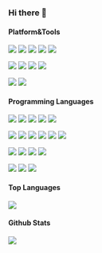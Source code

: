### Hi there 👋

#### Platform&Tools

[![](https://img.shields.io/badge/macOS-Ventura-000000?style=flat-square&logo=apple&logoColor=ffffff)](https://www.apple.com/macos/ventura/)
[![](https://img.shields.io/badge/Windows-10-0078D6?style=flat-square&logo=windows&logoColor=ffffff)](https://www.microsoft.com/en-us/windows/get-windows-10)
[![](https://img.shields.io/badge/TrueNAS-Scale-0095D5?style=flat-square&logo=truenas&logoColor=ffffff)](https://www.truenas.com/truenas-scale/)
[![](https://img.shields.io/badge/NAS-Unraid-F15A2C?style=flat-square&logo=unraid&logoColor=ffffff)](https://unraid.net/)
[![](https://img.shields.io/badge/Router-OpenWrt-00B5E2?style=flat-square&logo=openwrt&logoColor=ffffff)](https://openwrt.org/)

[![](https://img.shields.io/badge/Browser-Google_Chrome-4285F4?style=flat-square&logo=googlechrome&logoColor=ffffff)](https://www.google.com/intl/en_au/chrome/)
[![](https://img.shields.io/badge/IDE-Visual_Studio_Code-007ACC?style=flat-square&logo=visualstudiocode&logoColor=ffffff)](https://code.visualstudio.com/)
[![](https://img.shields.io/badge/IDE-PyCharm-007ACC?style=flat-square&logo=pycharm&logoColor=21d789)](https://www.jetbrains.com/pycharm/)
[![](https://img.shields.io/badge/IDE-Overleaf-47A141?style=flat-square&logo=overleaf&logoColor=ffffff)](https://www.overleaf.com/)

[![](https://img.shields.io/badge/MacBook_Pro_16%22-2023_with_M2_Pro-000000?style=flat-square&logo=apple&logoColor=ffffff)](https://www.apple.com/macbook-pro/)
[![](https://img.shields.io/badge/iPhone-16_Pro_Max-000000?style=flat-square&logo=apple&logoColor=ffffff)](https://www.apple.com/iphone/)

#### Programming Languages

[![](https://img.shields.io/badge/Python_3-3776AB?style=flat-square&logo=python&logoColor=ffffff)](https://www.python.org/downloads/)
[![](https://img.shields.io/badge/Node.js-339933?style=flat-square&logo=nodedotjs&logoColor=ffffff)](https://nodejs.org/en)
[![](https://img.shields.io/badge/C++-00599C?style=flat-square&logo=cplusplus&logoColor=ffffff)](https://isocpp.org/)
[![](https://img.shields.io/badge/.NET-512BD4?style=flat-square&logo=dotnet&logoColor=ffffff)](https://dotnet.microsoft.com/en-us/)
[![](https://img.shields.io/badge/Go-00ADD8?style=flat-square&logo=go&logoColor=ffffff)](https://go.dev/)

[![](https://img.shields.io/badge/React-61DAFB?style=flat-square&logo=react&logoColor=ffffff)](https://react.dev/)
[![](https://img.shields.io/badge/HTML_5-E34F26?style=flat-square&logo=html5&logoColor=ffffff)](https://developer.mozilla.org/en-US/docs/Glossary/HTML5)
[![](https://img.shields.io/badge/JavaScript-F7DF1E?style=flat-square&logo=javascript&logoColor=ffffff)](https://developer.mozilla.org/en-US/docs/Web/JavaScript)
[![](https://img.shields.io/badge/TypeScript-3178C6?style=flat-square&logo=typescript&logoColor=ffffff)](https://www.typescriptlang.org/)
[![](https://img.shields.io/badge/CSS_3-1572B6?style=flat-square&logo=css3&logoColor=ffffff)](https://developer.mozilla.org/en-US/docs/Web/CSS)
[![](https://img.shields.io/badge/Webpack-8DD6F9?style=flat-square&logo=webpack&logoColor=ffffff)](https://webpack.js.org/)

[![](https://img.shields.io/badge/Git-F05032?style=flat-square&logo=git&logoColor=ffffff)](https://git-scm.com/)
[![](https://img.shields.io/badge/Linux-FCC624?style=flat-square&logo=linux&logoColor=ffffff)](https://www.linux.org/)
[![](https://img.shields.io/badge/Docker-2496ED?style=flat-square&logo=docker&logoColor=ffffff)](https://www.docker.com/)
[![](https://img.shields.io/badge/MySQL-4479A1?style=flat-square&logo=mysql&logoColor=ffffff)](https://www.mysql.com/)

[![](https://img.shields.io/badge/Markdown-000000?style=flat-square&logo=markdown&logoColor=ffffff)](https://www.markdownguide.org/)
[![](https://img.shields.io/badge/LaTeX-008080?style=flat-square&logo=latex&logoColor=ffffff)](https://www.latex-project.org/)
[![](https://img.shields.io/badge/Figma-F24E1E?style=flat-square&logo=figma&logoColor=ffffff)](https://www.figma.com/)

#### Top Languages

![](https://github-readme-stats.vercel.app/api/top-langs/?username=xiazeyu&layout=compact)

#### Github Stats

![](https://github-readme-stats.vercel.app/api?username=xiazeyu&show_icons=true&icon_color=0366d6&bg_color=ffffff&hide_title=true&include_all_commits=true&count_private=true)
